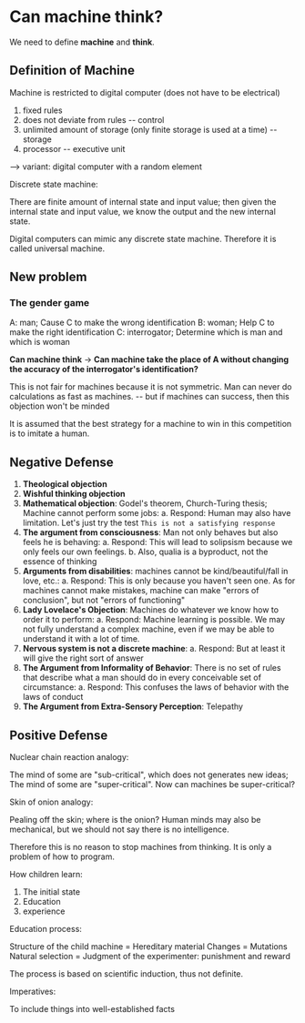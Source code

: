 # Can machine think?

We need to define **machine** and **think**.


## Definition of Machine

Machine is restricted to digital computer (does not have to be electrical)

1. fixed rules
2. does not deviate from rules -- control
3. unlimited amount of storage (only finite storage is used at a time) -- storage
4. processor -- executive unit

--> variant: digital computer with a random element

Discrete state machine:

There are finite amount of internal state and input value; then given the internal state and input value, we know the output and the new internal state.

Digital computers can mimic any discrete state machine. Therefore it is called universal machine.


## New problem

### The gender game

A: man; Cause C to make the wrong identification
B: woman; Help C to make the right identification
C: interrogator; Determine which is man and which is woman

**Can machine think** -> **Can machine take the place of A without changing the accuracy of the interrogator's identification?**

This is not fair for machines because it is not symmetric. Man can never do calculations as fast as machines.
-- but if machines can success, then this objection won't be minded

It is assumed that the best strategy for a machine to win in this competition is to imitate a human.

## Negative Defense

1. **Theological objection**
2. **Wishful thinking objection**
3. **Mathematical objection**: Godel's theorem, Church-Turing thesis; Machine cannot perform some jobs:
    a. Respond: Human may also have limitation. Let's just try the test `This is not a satisfying response`
4. **The argument from consciousness**: Man not only behaves but also feels he is behaving:
    a. Respond: This will lead to solipsism because we only feels our own feelings.
    b. Also, qualia is a byproduct, not the essence of thinking
5. **Arguments from disabilities**: machines cannot be kind/beautiful/fall in love, etc.:
    a. Respond: This is only because you haven't seen one. As for machines cannot make mistakes, machine can make "errors of conclusion", but not "errors of functioning"
6. **Lady Lovelace's Objection**: Machines do whatever we know how to order it to perform:
    a. Respond: Machine learning is possible. We may not fully understand a complex machine, even if we may be able to understand it with a lot of time.
7. **Nervous system is not a discrete machine**:
    a. Respond: But at least it will give the right sort of answer
8. **The Argument from Informality of Behavior**: There is no set of rules that describe what a man should do in every conceivable set of circumstance:
    a. Respond: This confuses the laws of behavior with the laws of conduct
9. **The Argument from Extra-Sensory Perception**: Telepathy

## Positive Defense

Nuclear chain reaction analogy:

The mind of some are "sub-critical", which does not generates new ideas; The mind of some are "super-critical".
Now can machines be super-critical?

Skin of onion analogy:

Pealing off the skin; where is the onion? Human minds may also be mechanical, but we should not say there is no intelligence.

Therefore this is no reason to stop machines from thinking. It is only a problem of how to program.

How children learn:

1. The initial state
2. Education
3. experience

Education process:

Structure of the child machine = Hereditary material
Changes = Mutations
Natural selection = Judgment of the experimenter: punishment and reward

The process is based on scientific induction, thus not definite.

Imperatives:

To include things into well-established facts
